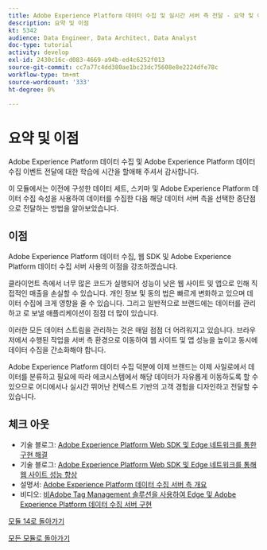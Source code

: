 ```yaml
---
title: Adobe Experience Platform 데이터 수집 및 실시간 서버 측 전달 - 요약 및 이점
description: 요약 및 이점
kt: 5342
audience: Data Engineer, Data Architect, Data Analyst
doc-type: tutorial
activity: develop
exl-id: 2430c16c-d083-4669-a94b-ed4c6252f013
source-git-commit: cc7a77c4dd380ae1bc23dc75608e8e2224dfe78c
workflow-type: tm+mt
source-wordcount: '333'
ht-degree: 0%

---
```


# 요약 및 이점

Adobe Experience Platform 데이터 수집 및 Adobe Experience Platform 데이터 수집 이벤트 전달에 대한 학습에 시간을 할애해 주셔서 감사합니다.

이 모듈에서는 이전에 구성한 데이터 세트, 스키마 및 Adobe Experience Platform 데이터 수집 속성을 사용하여 데이터를 수집한 다음 해당 데이터 서버 측을 선택한 종단점으로 전달하는 방법을 알아보았습니다.

## 이점

Adobe Experience Platform 데이터 수집, 웹 SDK 및 Adobe Experience Platform 데이터 수집 서버 사용의 이점을 강조하겠습니다.

클라이언트 측에서 너무 많은 코드가 실행되어 성능이 낮은 웹 사이트 및 앱으로 인해 직접적인 매출을 손실할 수 있습니다. 개인 정보 및 동의 법은 빠르게 변화하고 있으며 데이터 수집에 크게 영향을 줄 수 있습니다. 그리고 일반적으로 브랜드에는 데이터를 관리하고 로 보낼 애플리케이션이 점점 더 많이 있습니다.

이러한 모든 데이터 스트림을 관리하는 것은 매일 점점 더 어려워지고 있습니다. 브라우저에서 수행된 작업을 서버 측 환경으로 이동하여 웹 사이트 및 앱 성능을 높이고 동시에 데이터 수집을 간소화해야 합니다.

Adobe Experience Platform 데이터 수집 덕분에 이제 브랜드는 이제 사일로에서 데이터를 분류하고 필요에 따라 에코시스템에서 해당 데이터가 자유롭게 이동하도록 할 수 있으므로 어디에서나 실시간 뛰어난 컨텍스트 기반의 고객 경험을 디자인하고 전달할 수 있습니다.

## 체크 아웃

- 기술 블로그: [Adobe Experience Platform Web SDK 및 Edge 네트워크를 통한 구현 해결](https://medium.com/adobetech/solving-implementation-pain-points-with-adobe-experience-platform-web-sdk-and-edge-network-880b635e6819)
- 기술 블로그: [Adobe Experience Platform Web SDK 및 Edge 네트워크를 통해 웹 사이트 성능 향상](https://medium.com/adobetech/boosting-website-performance-with-adobe-experience-platform-web-sdk-and-edge-network-329fcf70fdf9)
- 설명서: [Adobe Experience Platform 데이터 수집 서버 측 개요](https://experienceleague.adobe.com/docs/experience-platform/tags/event-forwarding/overview.html?lang=en#server-side-info)
- 비디오: [비Adobe Tag Management 솔루션을 사용하여 Edge 및 Adobe Experience Platform 데이터 수집 서버 구현](https://video.tv.adobe.com/v/331986?quality=12&learn=on)

[모듈 14로 돌아가기](./aep-data-collection-ssf.md)

[모든 모듈로 돌아가기](./../../overview.md)
